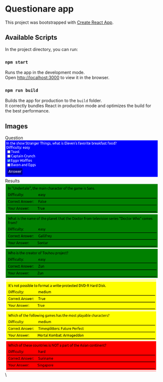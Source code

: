 # Questionare app

This project was bootstrapped with [Create React App](https://github.com/facebook/create-react-app).

## Available Scripts

In the project directory, you can run:

### `npm start`

Runs the app in the development mode.\
Open [http://localhost:3000](http://localhost:3000) to view it in the browser.

### `npm run build`

Builds the app for production to the `build` folder.\
It correctly bundles React in production mode and optimizes the build for the best performance.

## Images

Question\
![](https://github.com/KOGIR0/questionare/blob/main/imgs/q1.png)\
Results\
![](https://github.com/KOGIR0/questionare/blob/main/imgs/qr1.png)\
![](https://github.com/KOGIR0/questionare/blob/main/imgs/qr2.png)\

